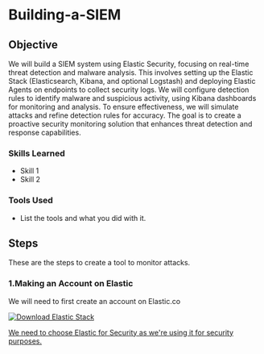 # Building-a-SIEM

## Objective

We will build a SIEM system using Elastic Security, focusing on real-time threat detection and malware analysis. This involves setting up the Elastic Stack (Elasticsearch, Kibana, and optional Logstash) and deploying Elastic Agents on endpoints to collect security logs. We will configure detection rules to identify malware and suspicious activity, using Kibana dashboards for monitoring and analysis. To ensure effectiveness, we will simulate attacks and refine detection rules for accuracy. The goal is to create a proactive security monitoring solution that enhances threat detection and response capabilities.

### Skills Learned

- Skill 1
- Skill 2

### Tools Used

- List the tools and what you did with it.

## Steps

These are the steps to create a tool to monitor attacks.

### 1.Making an Account on Elastic
<p>
    We will need to first create an account on Elastic.co
</p>
<div>
  <a href="https://www.elastic.co/downloads/" target="_blank">
    <img src="https://img.shields.io/badge/Download-Elastic%20Stack-blue?logo=elastic&logoColor=white" alt="Download Elastic Stack" />
  </a>
</div>

<div>
<a href="https://postimg.cc/ZBDjpV1D"> 
    <p>We need to choose Elastic for Security as we're using it for security purposes.</p>
</a>
</div>
